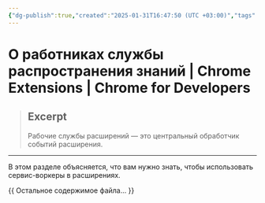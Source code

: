 ```yaml
---
{"dg-publish":true,"created":"2025-01-31T16:47:50 (UTC +03:00)","tags":null,"source":"https://developer.chrome.com/docs/extensions/develop/concepts/service-workers?hl=ru","author":null,"permalink":"/proekty/extentions/about-service-workers/","dgPassFrontmatter":true}
---
```



# О работниках службы распространения знаний  |  Chrome Extensions  |  Chrome for Developers

> ## Excerpt
> Рабочие службы расширений — это центральный обработчик событий расширения.

---
В этом разделе объясняется, что вам нужно знать, чтобы использовать сервис-воркеры в расширениях.

{{ Остальное содержимое файла... }} 